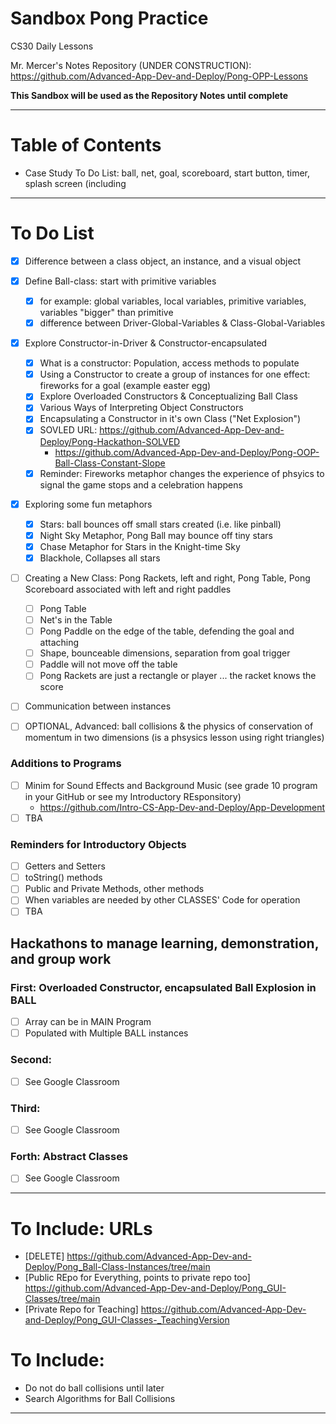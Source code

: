 # Sandbox Pong Practice
CS30 Daily Lessons

Mr. Mercer's Notes Repository (UNDER CONSTRUCTION): https://github.com/Advanced-App-Dev-and-Deploy/Pong-OPP-Lessons

**This Sandbox will be used as the Repository Notes until complete**

---

# Table of Contents
- Case Study To Do List: ball, net, goal, scoreboard, start button, timer, splash screen (including 

---

# To Do List
- [x] Difference between a class object, an instance, and a visual object
- [x] Define Ball-class: start with primitive variables
  - [x] for example: global variables, local variables, primitive variables, variables "bigger" than primitive
  - [x] difference between Driver-Global-Variables & Class-Global-Variables
- [x] Explore Constructor-in-Driver & Constructor-encapsulated
  - [x] What is a constructor: Population, access methods to populate
  - [x] Using a Constructor to create a group of instances for one effect: fireworks for a goal (example easter egg)
  - [x] Explore Overloaded Constructors & Conceptualizing Ball Class
  - [x] Various Ways of Interpreting Object Constructors
  - [x] Encapsulating a Constructor in it's own Class ("Net Explosion")
  - [x] SOVLED URL: https://github.com/Advanced-App-Dev-and-Deploy/Pong-Hackathon-SOLVED
	- https://github.com/Advanced-App-Dev-and-Deploy/Pong-OOP-Ball-Class-Constant-Slope
  - [x] Reminder: Fireworks metaphor changes the experience of phsyics to signal the game stops and a celebration happens
- [x] Exploring some fun metaphors
  - [x] Stars: ball bounces off small stars created (i.e. like pinball)
  - [x] Night Sky Metaphor, Pong Ball may bounce off tiny stars
  - [x] Chase Metaphor for Stars in the Knight-time Sky
  - [x] Blackhole, Collapses all stars
- [ ] Creating a New Class: Pong Rackets, left and right, Pong Table, Pong Scoreboard associated with left and right paddles
  - [ ] Pong Table
  - [ ] Net's in the Table
  - [ ] Pong Paddle on the edge of the table, defending the goal and attaching
  - [ ] Shape, bounceable dimensions, separation from goal trigger
  - [ ] Paddle will not move off the table
  - [ ] Pong Rackets are just a rectangle or player ... the racket knows the score
- [ ] Communication between instances

- [ ] OPTIONAL, Advanced: ball collisions & the physics of conservation of momentum in two dimensions (is a phsysics lesson using right triangles)


### Additions to Programs
- [ ] Minim for Sound Effects and Background Music (see grade 10 program in your GitHub or see my Introductory REsponsitory)
  - https://github.com/Intro-CS-App-Dev-and-Deploy/App-Development
- [ ] TBA

### Reminders for Introductory Objects
- [ ] Getters and Setters
- [ ] toString() methods
- [ ] Public and Private Methods, other methods
- [ ] When variables are needed by other CLASSES' Code for operation
- [ ] TBA

## Hackathons to manage learning, demonstration, and group work

### First: Overloaded Constructor, encapsulated Ball Explosion in BALL
- [ ] Array can be in MAIN Program
- [ ] Populated with Multiple BALL instances

### Second: 
- [ ] See Google Classroom

### Third: 
- [ ] See Google Classroom

### Forth: Abstract Classes
- [ ] See Google Classroom

---

# To Include: URLs
- [DELETE] https://github.com/Advanced-App-Dev-and-Deploy/Pong_Ball-Class-Instances/tree/main
- [Public REpo for Everything, points to private repo too] https://github.com/Advanced-App-Dev-and-Deploy/Pong_GUI-Classes/tree/main
- [Private Repo for Teaching] https://github.com/Advanced-App-Dev-and-Deploy/Pong_GUI-Classes-_TeachingVersion

# To Include: 
- Do not do ball collisions until later
- Search Algorithms for Ball Collisions

---

